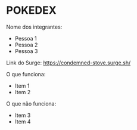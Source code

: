 # POKEDEX

Nome dos integrantes: 
- Pessoa 1
- Pessoa 2
- Pessoa 3

Link do Surge: https://condemned-stove.surge.sh/

O que funciona:
- Item 1
- Item 2

O que não funciona: 
- Item 3
- Item 4
